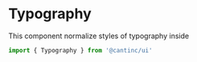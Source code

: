 # Typography

This component normalize styles of typography inside


```typescript
import { Typography } from '@cantinc/ui'
```
